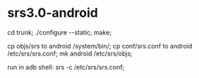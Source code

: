 # srs3.0-android
cd trunk;
./configure --static;
make;

cp objs/srs to android /system/bin/;
cp conf/srs.conf to android /etc/srs/srs.conf;
mk android /etc/srs/objs;

run in adb shell: srs -c /etc/srs/srs.conf;
